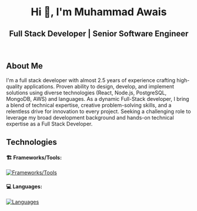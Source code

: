 <h1 align="center">Hi 👋, I'm Muhammad Awais</h1>

<div align="center">

## Full Stack Developer | Senior Software Engineer

</div>

<br/>

## About Me

<p>
   I'm a full stack developer with almost 2.5 years of experience crafting high-quality applications. Proven ability to design, develop, and implement solutions using diverse technologies (React, Node.js, PostgreSQL, MongoDB, AWS) and languages.
   As a dynamic Full-Stack developer, I bring a blend of technical expertise, creative problem-solving skills, and a relentless drive for innovation to every project.
   Seeking a challenging role to leverage my broad development background and hands-on technical expertise as a Full Stack Developer.
</p>

## Technologies

#### 🏗️ Frameworks/Tools:

[![Frameworks/Tools](https://skillicons.dev/icons?i=react,nodejs,aws,docker,express,git,postgresql,mongodb,mysql,azure,firebase,django,dynamodb,figma)](#)
<br/>

#### 💻 Languages:

[![Languages](https://skillicons.dev/icons?i=js,ts,py,java,cpp,html,css,scss)](#)
